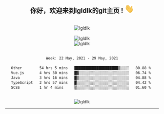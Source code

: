 <div align="center">
<h2> 你好，欢迎来到lgldlk的git主页 ! <img src="https://github.com/lgldlk/lgldlk/blob/main/gifs/Hi.gif" width="30px"></h2>
</div>

<div align="center">
 </br>
 <img src="http://aiitapp.cn:8091/?color=rgba(37,144,118,1)&shadowColor=rgba(12,16,20,1)&fontSize=120&&shadowOffsetX=9&shadowOffsetY=11" height="26px" alt="lgldlk" />
 </br>

   </br>
 <img src="https://github-readme-stats.vercel.app/api?username=lgldlk&show_icons=true&theme=gotham&locale=cn" alt="lgldlk" />
 

</br>

<img  src="http://github-readme-stats.vercel.app/api/top-langs/?username=lgldlk&show_icons=true&theme=gotham&locale=cn&layout=compact" alt="lgldlk"/>  
</br>
</br>

<!--START_SECTION:waka-->
```text
Week: 22 May, 2021 - 29 May, 2021

Other        54 hrs 5 mins   ████████████████████▒░░░░   80.88 % 
Vue.js       4 hrs 30 mins   █▓░░░░░░░░░░░░░░░░░░░░░░░   06.74 % 
Java         3 hrs 16 mins   █▒░░░░░░░░░░░░░░░░░░░░░░░   04.88 % 
TypeScript   2 hrs 57 mins   █░░░░░░░░░░░░░░░░░░░░░░░░   04.42 % 
SCSS         1 hr 4 mins     ▒░░░░░░░░░░░░░░░░░░░░░░░░   01.60 % 
```
<!--END_SECTION:waka-->

 </br>
  <img src="https://visitor-badge.glitch.me/badge?page_id=lgldlk" alt="lgldlk" />
</div >
  
---

 

